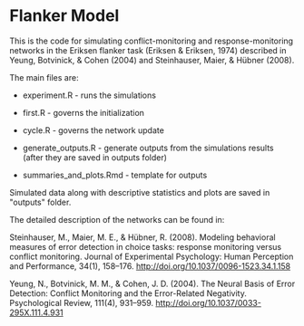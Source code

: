 # Flanker Model

This is the code for simulating conflict-monitoring and response-monitoring networks in the Eriksen flanker task (Eriksen & Eriksen, 1974) described in Yeung, Botvinick, & Cohen (2004) and Steinhauser, Maier, & Hübner (2008).

The main files are:

- experiment.R - runs the simulations

- first.R - governs the initialization

- cycle.R - governs the network update

- generate_outputs.R - generate outputs from the simulations results (after they are saved in outputs folder)

- summaries_and_plots.Rmd - template for outputs

Simulated data along with descriptive statistics and plots are saved in "outputs" folder.

The detailed description of the networks can be found in:

Steinhauser, M., Maier, M. E., & Hübner, R. (2008). Modeling behavioral measures of error detection in choice tasks: response monitoring versus conflict monitoring. Journal of Experimental Psychology: Human Perception and Performance, 34(1), 158–176. http://doi.org/10.1037/0096-1523.34.1.158

Yeung, N., Botvinick, M. M., & Cohen, J. D. (2004). The Neural Basis of Error Detection: Conflict Monitoring and the Error-Related Negativity. Psychological Review, 111(4), 931–959. http://doi.org/10.1037/0033-295X.111.4.931
